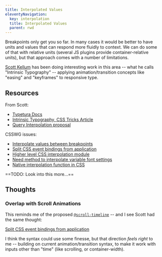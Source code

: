 ```yaml
---
title: Interpolated Values
eleventyNavigation:
  key: interpolation
  title: Interpolated Values
  parent: rwd
---
```


Breakpoints only get you so far.
In many cases it would be better to have units
and values that can respond more fluidly to context.
We can do some of that with relative units
(several JS plugins provide container-relative units),
but that approach comes with a number of limitations.

[Scott Kellum](https://twitter.com/ScottKellum)
has been doing interesting work in this area --
what he calls "Intrinsic Typography" --
applying animation/transition concepts
like "easing" and "keyframes"
to responsive type.

## Resources

From Scott:
- [Typetura Docs](https://docs.typetura.com/)
- [Intrinsic Typography, CSS Tricks Article](https://css-tricks.com/intrinsic-typography-is-the-future-of-styling-text-on-the-web/)
- [Query Interpolation proposal](https://gist.github.com/scottkellum/0c29c4722394c72d311c5045a30398e5)

CSSWG issues:
- [Interpolate values between breakpoints](https://github.com/w3c/csswg-drafts/issues/6245)
- [Split CSS event bindings from application](https://github.com/w3c/csswg-drafts/issues/4343)
- [Higher level CSS interpolation module](https://github.com/w3c/csswg-drafts/issues/5617)
- [Need method to interpolate variable font settings](https://github.com/w3c/csswg-drafts/issues/5635)
- [Native interpolation function in CSS](https://github.com/w3c/csswg-drafts/issues/581)

==TODO: Look into this more...==

## Thoughts

### Overlap with Scroll Animations

This reminds me of the proposed
[`@scroll-timeline`](https://drafts.csswg.org/scroll-animations-1/#scroll-timeline-at-rule) --
and I see Scott had the same thought:

[Split CSS event bindings from application](https://github.com/w3c/csswg-drafts/issues/4343)

I think the syntax could use some finesse,
but that direction _feels right_ to me --
building on current animation/transition syntax,
to make it work with inputs other than "time"
(like scrolling, or container-width).
